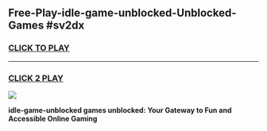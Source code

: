 
## Free-Play-idle-game-unblocked-Unblocked-Games #sv2dx
<h3>
<a href="https://news.freeplayer.one?title=idle-game-unblocked&ref=8M">CLICK TO PLAY</a></h3>
<hr>

<h3>
<a href="https://news.freeplayer.one?title=idle-game-unblocked&ref=8M">CLICK 2 PLAY</a>
  
</h3>

<a href="https://news.freeplayer.one?title=idle-game-unblocked&ref=8M"><img src="https://clearcache.store/games.png"></a>


**idle-game-unblocked games unblocked: Your Gateway to Fun and Accessible Online Gaming**
